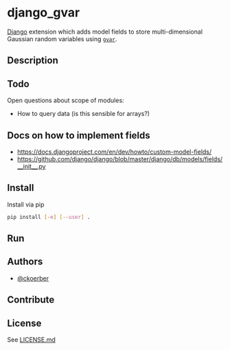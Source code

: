# django_gvar

[Django](https://www.djangoproject.com) extension which adds model fields to store multi-dimensional Gaussian random variables using [`gvar`](https://github.com/gplepage/gvar).

## Description


## Todo

Open questions about scope of modules:

* How to query data (is this sensible for arrays?)

## Docs on how to implement fields

* https://docs.djangoproject.com/en/dev/howto/custom-model-fields/
* https://github.com/django/django/blob/master/django/db/models/fields/__init__.py

## Install
Install via pip
```bash
pip install [-e] [--user] .
```

## Run


## Authors
* [@ckoerber](https://www.ckoerber.com)

## Contribute

## License
See [LICENSE.md](LICENSE.md)
